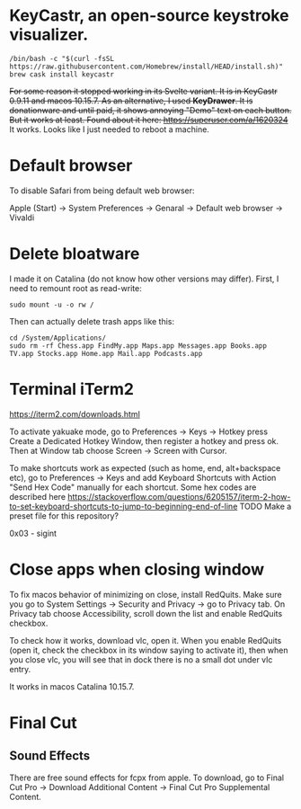 # KeyCastr, an open-source keystroke visualizer.
```
/bin/bash -c "$(curl -fsSL https://raw.githubusercontent.com/Homebrew/install/HEAD/install.sh)"
brew cask install keycastr
```

~~For some reason it stopped working in its Svelte variant. It is in KeyCastr 0.9.11 and macos 10.15.7. As an alternative, I used **KeyDrawer**. It is donationware and until paid, it shows annoying "Demo" text on each button. But it works at least. Found about it here: https://superuser.com/a/1620324~~  
It works. Looks like I just needed to reboot a machine.

# Default browser
To disable Safari from being default web browser:

Apple (Start) -> System Preferences -> Genaral -> Default web browser -> Vivaldi

# Delete bloatware
I made it on Catalina (do not know how other versions may differ). First, I need to remount root as read-write:
```
sudo mount -u -o rw /
```

Then can actually delete trash apps like this:
```
cd /System/Applications/
sudo rm -rf Chess.app FindMy.app Maps.app Messages.app Books.app TV.app Stocks.app Home.app Mail.app Podcasts.app
```

# Terminal iTerm2
https://iterm2.com/downloads.html

To activate yakuake mode, go to Preferences -> Keys -> Hotkey press Create a Dedicated Hotkey Window, then register a hotkey and press ok. Then at Window tab choose Screen -> Screen with Cursor.

To make shortcuts work as expected (such as home, end, alt+backspace etc), go to Preferences -> Keys and add Keyboard Shortcuts with Action "Send Hex Code" manually for each shortcut. Some hex codes are described here
https://stackoverflow.com/questions/6205157/iterm-2-how-to-set-keyboard-shortcuts-to-jump-to-beginning-end-of-line
TODO Make a preset file for this repository?

0x03 - sigint

# Close apps when closing window

To fix macos behavior of minimizing on close, install RedQuits. Make sure you go to System Settings -> Security and Privacy -> go to Privacy tab. On Privacy tab choose Accessibility, scroll down the list and enable RedQuits checkbox.

To check how it works, download vlc, open it. When you enable RedQuits (open it, check the checkbox in its window saying to activate it), then when you close vlc, you will see that in dock there is no a small dot under vlc entry.

It works in macos Catalina 10.15.7.

# Final Cut
## Sound Effects
There are free sound effects for fcpx from apple. To download, go to Final Cut Pro -> Download Additional Content -> Final Cut Pro Supplemental Content.
